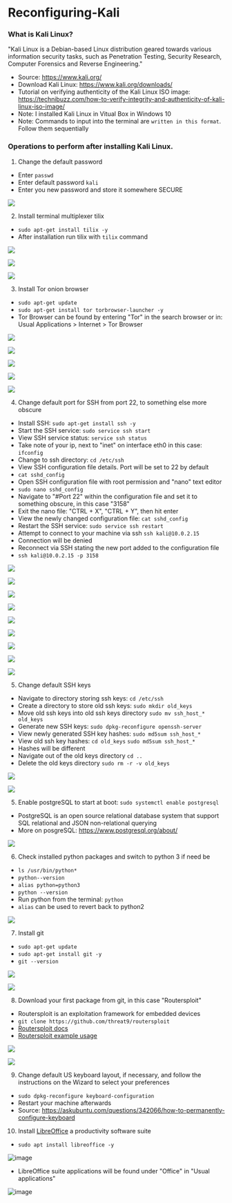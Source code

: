 # Reconfiguring-Kali

### What is Kali Linux?

"Kali Linux is a Debian-based Linux distribution geared towards various information security tasks, such as Penetration Testing, Security Research, Computer Forensics and Reverse Engineering." 

* Source: https://www.kali.org/ 
* Download Kali Linux: https://www.kali.org/downloads/
* Tutorial on verifying authenticity of the Kali Linux ISO image: https://technibuzz.com/how-to-verify-integrity-and-authenticity-of-kali-linux-iso-image/ 
* Note: I installed Kali Linux in Vitual Box in Windows 10
* Note: Commands to input into the terminal are `written in this format`. Follow them sequentially

### Operations to perform after installing Kali Linux. 

1. Change the default password 
* Enter `passwd`
* Enter default password `kali`
* Enter you new password and store it somewhere SECURE

![](Images/changingDefaultPassword.png)

2. Install terminal multiplexer tilix
* `sudo apt-get install tilix -y`
* After installation run tilix with `tilix` command 

![](Images/installingTilix.png)

![](Images/runningTilix.png)

![](Images/tilixMultiplexer.png)

3. Install Tor onion browser
* `sudo apt-get update`
* `sudo apt-get install tor torbrowser-launcher -y`
* Tor Browser can be found by entering "Tor" in the search browser or in: Usual Applications > Internet > Tor Browser

![](Images/installingTor.png)

![](Images/torLocation.png)

![](Images/downloadingTor.png)

![](Images/downloadingTor2.png)

![](Images/torBrowser.png)

4. Change default port for SSH from port 22, to something else more obscure
* Install SSH: `sudo apt-get install ssh -y`
* Start the SSH service: `sudo service ssh start`
* View SSH service status: `service ssh status`
* Take note of your ip, next to "inet" on interface eth0 in this case: `ifconfig`
* Change to ssh directory: `cd /etc/ssh`
* View SSH configuration file details. Port will be set to 22 by default 
* `cat sshd_config`
* Open SSH configuration file with root permission and "nano" text editor
* `sudo nano sshd_config`
* Navigate to "#Port 22" within the configuration file and set it to something obscure, in this case "3158"
* Exit the nano file: "CTRL + X", "CTRL + Y", then hit enter
* View the newly changed configuration file: `cat sshd_config`
* Restart the SSH service: `sudo service ssh restart`
* Attempt to connect to your machine via ssh `ssh kali@10.0.2.15`
* Connection will be denied
* Reconnect via SSH stating the new port added to the configuration file 
* `ssh kali@10.0.2.15 -p 3158`

![](Images/ssh.png)

![](Images/ssh2.png)

![](Images/ssh3.png)

![](Images/ssh4.png)

![](Images/ssh4.1.png)

![](Images/ssh5.png)

![](Images/ssh7.png)

![](Images/ssh9.png)

![](Images/ssh11.png)


5. Change default SSH keys
* Navigate to directory storing ssh keys: `cd /etc/ssh`
* Create a directory to store old ssh keys: `sudo mkdir old_keys`
* Move old ssh keys into old ssh keys directory `sudo mv ssh_host_* old_keys`
* Generate new SSH keys: `sudo dpkg-reconfigure openssh-server`
* View newly generated SSH key hashes: `sudo md5sum ssh_host_*`
* View old ssh key hashes: `cd old_keys` `sudo md5sum ssh_host_*`
* Hashes will be different
* Navigate out of the old keys directory `cd ..`
* Delete the old keys directory `sudo rm -r -v old_keys`

![](Images/changingSSH.png)

![](Images/changingSSH2.png)

5. Enable postgreSQL to start at boot: `sudo systemctl enable postgresql`
* PostgreSQL is an open source relational database system that support SQL relational and JSON non-relational querying  
* More on posgreSQL: https://www.postgresql.org/about/ 

![](Images/postgreSQL.png)

6. Check installed python packages and switch to python 3 if need be
* `ls /usr/bin/python*`
* `python--version`
* `alias python=python3`
* `python --version`
* Run python from the terminal: `python`
* `alias` can be used to revert back to python2

![](Images/python3Switch.png)

7. Install git
* `sudo apt-get update`
* `sudo apt-get install git -y`
* `git --version`

![](Images/installingGit.png)

![](Images/installingGit2.png)

8. Download your first package from git, in this case "Routersploit"
* Routersploit is an exploitation framework for embedded devices
* `git clone https://github.com/threat9/routersploit`
* [Routersploit docs](https://github.com/threat9/routersploit) 
* [Routersploit example usage](https://www.youtube.com/watch?v=fgau-Dx_34o)

![](Images/routersploit.png)

![](Images/routersploit2.png)


9. Change default US keyboard layout, if necessary, and follow the instructions on the Wizard to select your preferences 
* `sudo dpkg-reconfigure keyboard-configuration`
* Restart your machine afterwards
* Source: https://askubuntu.com/questions/342066/how-to-permanently-configure-keyboard

10. Install [LibreOffice](https://www.libreoffice.org/) a productivity software suite 
* `sudo apt install libreoffice -y`

![image](https://user-images.githubusercontent.com/77082071/113338273-ccd9e280-9320-11eb-8787-aeaef238d5d0.png)

* LibreOffice suite applications will be found under "Office" in "Usual applications" 

![image](https://user-images.githubusercontent.com/77082071/113339773-e0864880-9322-11eb-9428-1f716a5a3a52.png)
